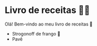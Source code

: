 # Livro de receitas :man_cook: 

Olá! Bem-vindo ao meu livro de receitas :wave: 

- Strogonoff de frango :chicken: 
- Pavê
